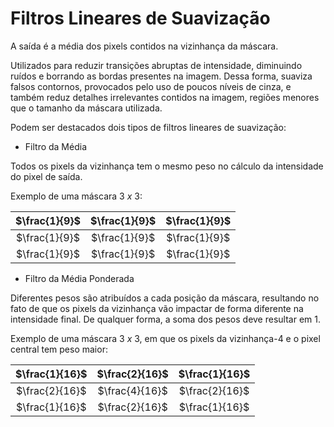 # Filtros Lineares de Suavização

A saída é a média dos pixels contidos na vizinhança da máscara.

Utilizados para reduzir transições abruptas de intensidade, diminuindo ruídos e borrando as bordas presentes na imagem. Dessa forma, suaviza falsos contornos, provocados pelo uso de poucos níveis de cinza, e também reduz detalhes irrelevantes contidos na imagem, regiões menores que o tamanho da máscara utilizada.

Podem ser destacados dois tipos de filtros lineares de suavização:

* Filtro da Média

Todos os pixels da vizinhança tem o mesmo peso no cálculo da intensidade do pixel de saída.

Exemplo de uma máscara $3 \ x \ 3$:

| $\frac{1}{9}$ | $\frac{1}{9}$ | $\frac{1}{9}$ |
|:-------------:|:-------------:|:-------------:|
| $\frac{1}{9}$ | $\frac{1}{9}$ | $\frac{1}{9}$ |
| $\frac{1}{9}$ | $\frac{1}{9}$ | $\frac{1}{9}$ |

* Filtro da Média Ponderada

Diferentes pesos são atribuídos a cada posição da máscara, resultando no fato de que os pixels da vizinhança vão impactar de forma diferente na intensidade final. De qualquer forma, a soma dos pesos deve resultar em 1.

Exemplo de uma máscara $3 \ x \ 3$, em que os pixels da vizinhança-4 e o pixel central tem peso maior:

| $\frac{1}{16}$ | $\frac{2}{16}$ | $\frac{1}{16}$ |
|:--------------:|:--------------:|:--------------:|
| $\frac{2}{16}$ | $\frac{4}{16}$ | $\frac{2}{16}$ |
| $\frac{1}{16}$ | $\frac{2}{16}$ | $\frac{1}{16}$ |